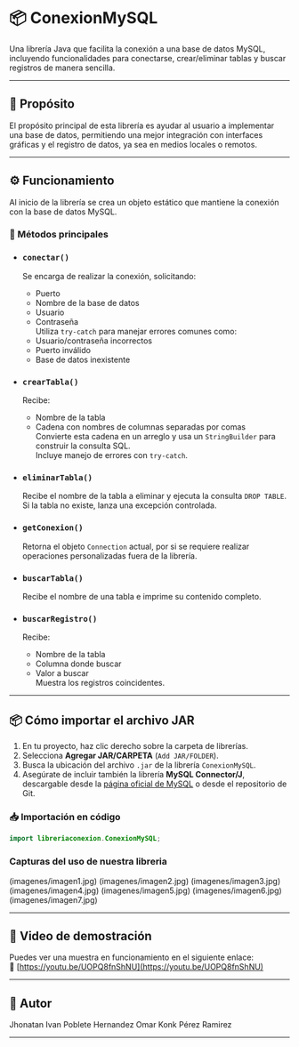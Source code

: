 # 📦 ConexionMySQL

Una librería Java que facilita la conexión a una base de datos MySQL, incluyendo funcionalidades para conectarse, crear/eliminar tablas y buscar registros de manera sencilla.

---

## 🎯 Propósito

El propósito principal de esta librería es ayudar al usuario a implementar una base de datos, permitiendo una mejor integración con interfaces gráficas y el registro de datos, ya sea en medios locales o remotos.

---

## ⚙️ Funcionamiento

Al inicio de la librería se crea un objeto estático que mantiene la conexión con la base de datos MySQL.

### 🔑 Métodos principales

- ### `conectar()`
  Se encarga de realizar la conexión, solicitando:
  - Puerto
  - Nombre de la base de datos
  - Usuario
  - Contraseña  
  Utiliza `try-catch` para manejar errores comunes como:
  - Usuario/contraseña incorrectos
  - Puerto inválido
  - Base de datos inexistente

- ### `crearTabla()`
  Recibe:
  - Nombre de la tabla
  - Cadena con nombres de columnas separadas por comas  
  Convierte esta cadena en un arreglo y usa un `StringBuilder` para construir la consulta SQL.  
  Incluye manejo de errores con `try-catch`.

- ### `eliminarTabla()`
  Recibe el nombre de la tabla a eliminar y ejecuta la consulta `DROP TABLE`.  
  Si la tabla no existe, lanza una excepción controlada.

- ### `getConexion()`
  Retorna el objeto `Connection` actual, por si se requiere realizar operaciones personalizadas fuera de la librería.

- ### `buscarTabla()`
  Recibe el nombre de una tabla e imprime su contenido completo.

- ### `buscarRegistro()`
  Recibe:
  - Nombre de la tabla
  - Columna donde buscar
  - Valor a buscar  
  Muestra los registros coincidentes.

---

## 📦 Cómo importar el archivo JAR

1. En tu proyecto, haz clic derecho sobre la carpeta de librerías.
2. Selecciona **Agregar JAR/CARPETA** (`Add JAR/FOLDER`).
3. Busca la ubicación del archivo `.jar` de la librería `ConexionMySQL`.
4. Asegúrate de incluir también la librería **MySQL Connector/J**, descargable desde la [página oficial de MySQL](https://dev.mysql.com/downloads/connector/j/) o desde el repositorio de Git.

### 📥 Importación en código

```java
import libreriaconexion.ConexionMySQL;
```

### Capturas del uso de nuestra libreria

(imagenes/imagen1.jpg)
(imagenes/imagen2.jpg)
(imagenes/imagen3.jpg)
(imagenes/imagen4.jpg)
(imagenes/imagen5.jpg)
(imagenes/imagen6.jpg)
(imagenes/imagen7.jpg)

---

## 🎥 Video de demostración

Puedes ver una muestra en funcionamiento en el siguiente enlace:  
🔗 [https://youtu.be/UOPQ8fnShNU](https://youtu.be/UOPQ8fnShNU)

---

## 👤 Autor

Jhonatan Ivan Poblete Hernandez
Omar Konk Pérez Ramirez  

---
